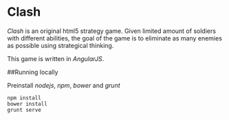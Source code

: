Clash
=====

*Clash* is an original html5 strategy game. Given limited amount of soldiers with different abilities, the goal of the game is to eliminate as many enemies as possible using strategical thinking.

This game is written in *AngularJS*.


##Running locally 

Preinstall *nodejs*, *npm*, *bower* and *grunt*

````
npm install
bower install
grunt serve
````

